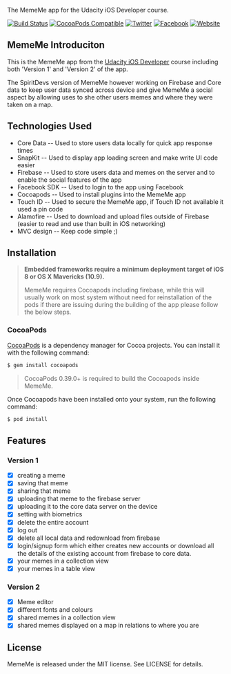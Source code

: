 The MemeMe app for the Udacity iOS Developer course.

[![Build Status](https://img.shields.io/badge/Build-Working-blue.svg?style=flat)]()
[![CocoaPods Compatible](https://img.shields.io/cocoapods/v/Alamofire.svg)](https://img.shields.io/cocoapods/v/Alamofire.svg)
[![Twitter](https://img.shields.io/badge/twitter-@SpiritDevs-blue.svg?style=flat)](http://twitter.com/Spiritdevsaus)
[![Facebook](https://img.shields.io/badge/facebook-SpiritDevs-green.svg?style=flat)](https://www.facebook.com/SpiritDevs)
[![Website](https://img.shields.io/badge/website-SpiritDevs-red.svg?style=flat)](http://www.spiritDevs.com/)

## MemeMe Introduciton

This is the MemeMe app from the [Udacity iOS Developer](https://www.udacity.com/course/ios-developer-nanodegree--nd003) course including both 'Version 1' and 'Version 2' of the app.

The SpiritDevs version of MemeMe however working on Firebase and Core data to keep user data synced across device and give MemeMe a social aspect by allowing uses to she other users memes and where they were taken on a map.

## Technologies Used

- Core Data -- Used to store users data locally for quick app response times
- SnapKit -- Used to display app loading screen and make write UI code easier 
- Firebase -- Used to store users data and memes on the server and to enable the social features of the app
- Facebook SDK -- Used to login to the app using Facebook
- Cocoapods -- Used to install plugins into the MemeMe app
- Touch ID -- Used to secure the MemeMe app, if Touch ID not available it used a pin code
- Alamofire -- Used to download and upload files outside of Firebase (easier to read and use than built in iOS networking)
- MVC design -- Keep code simple ;)
 

## Installation

> **Embedded frameworks require a minimum deployment target of iOS 8 or OS X Mavericks (10.9).**
>
> MemeMe requires Cocoapods including firebase, while this will usually work on most system without need for reinstallation of the pods if there are issuing during the building of the app please follow the below steps.

### CocoaPods

[CocoaPods](http://cocoapods.org) is a dependency manager for Cocoa projects. You can install it with the following command:

```bash
$ gem install cocoapods
```

> CocoaPods 0.39.0+ is required to build the Cocoapods inside MemeMe.

Once Cocoapods have been installed onto your system, run the following command:

```bash
$ pod install
```

## Features

### Version 1

- [x] creating a meme
- [x] saving that meme
- [x] sharing that meme
- [x] uploading that meme to the firebase server
- [x] uploading it to the core data server on the device
- [x] setting with biometrics 
- [x] delete the entire account
- [x] log out
- [x] delete all local data and redownload from firebase
- [x] login/signup form which either creates new accounts or download all the details of the existing account from firebase to core data.
- [x] your memes in a collection view
- [x] your memes in a table view

### Version 2

- [x] Meme editor
- [x] different fonts and colours
- [x] shared memes in a collection view
- [x] shared memes displayed on a map in relations to where you are

## License

MemeMe is released under the MIT license. See LICENSE for details.
